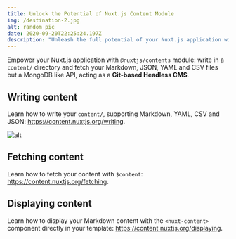 ```yaml
---
title: Unlock the Potential of Nuxt.js Content Module
img: /destination-2.jpg
alt: random pic
date: 2020-09-20T22:25:24.197Z
description: "Unleash the full potential of your Nuxt.js application with the @nuxtjs/content module. Empower your project with a Git-based Headless CMS by organizing Markdown, JSON, YAML, and CSV files in a content/ directory and accessing them through a powerful API."
---
```


Empower your Nuxt.js application with `@nuxtjs/contents` module: write in a `content/` directory and fetch your Markdown, JSON, YAML and CSV files but a MongoDB like API, acting as a **Git-based Headless CMS**.

## Writing content

Learn how to write your `content/`, supporting Markdown, YAML, CSV and JSON: https://content.nuxtjs.org/writing.

![alt](https://s3-eu-west-1.amazonaws.com/mhikes-prod-media/hikes/5e3c1b7639549/5e3c1b7639549.jpg)

## Fetching content

Learn how to fetch your content with `$content`: https://content.nuxtjs.org/fetching.

## Displaying content

Learn how to display your Markdown content with the `<nuxt-content>` component directly in your template: https://content.nuxtjs.org/displaying.